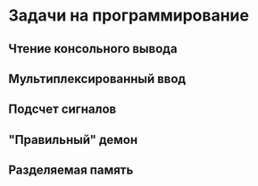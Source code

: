 # Задачи на программирование  
## Чтение консольного вывода  
## Мультиплексированный ввод
## Подсчет сигналов  
## "Правильный" демон  
## Разделяемая память  
